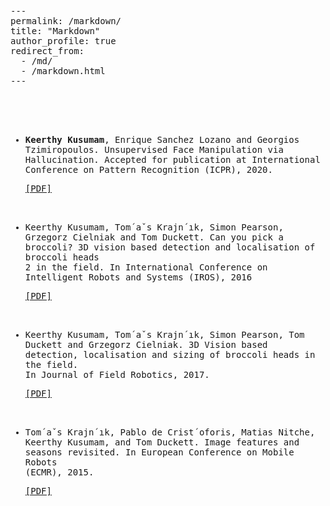 <pre style="word-wrap: break-word; white-space: pre-wrap;">---
permalink: /markdown/
title: "Markdown"
author_profile: true
redirect_from: 
  - /md/
  - /markdown.html
---



<ul>
<li><b>Keerthy Kusumam</b>, Enrique Sanchez Lozano and Georgios Tzimiropoulos. Unsupervised Face Manipulation via Hallucination. Accepted for publication at International
Conference on Pattern Recognition (ICPR), 2020.
<p><a href="#">[PDF]</a></p>
</li>
<li>Keerthy Kusumam, Tom´aˇs Krajn´ık, Simon Pearson, Grzegorz Cielniak and Tom Duckett. Can you pick a broccoli? 3D vision based detection and localisation of broccoli heads
2 in the field. In International Conference on Intelligent Robots and Systems (IROS), 2016
<p><a href="#">[PDF]</a></p>
</li>
<li>Keerthy Kusumam, Tom´aˇs Krajn´ık, Simon Pearson, Tom Duckett and Grzegorz Cielniak. 3D Vision based detection, localisation and sizing of broccoli heads in the field.
In Journal of Field Robotics, 2017.
<p><a href="#">[PDF]</a></p>
</li>
<li>Tom´aˇs Krajn´ık, Pablo de Crist´oforis, Matias Nitche, Keerthy Kusumam, and Tom Duckett. Image features and seasons revisited. In European Conference on Mobile Robots
(ECMR), 2015.
<p><a href="#">[PDF]</a></p>
</li>
</ul>
